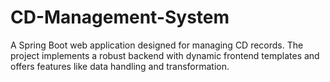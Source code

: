 # CD-Management-System
A Spring Boot web application designed for managing CD records. The project implements a robust backend with dynamic frontend templates and offers features like data handling and transformation.
